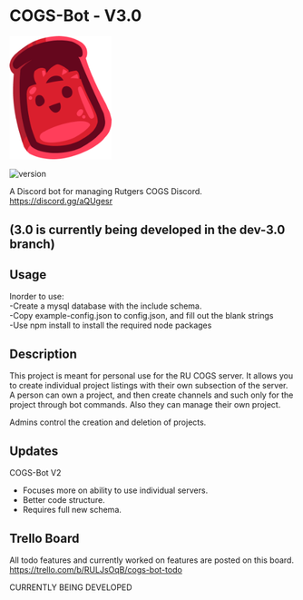 
# COGS-Bot - V3.0
<img src="https://raw.githubusercontent.com/Sorrer/COGS-Bot/main/bot-icon.png" width="180" />


![version](https://img.shields.io/github/package-json/v/Sorrer/COGS-Bot) 

A Discord bot for managing Rutgers COGS Discord. https://discord.gg/aQUgesr


## (3.0 is currently being developed in the dev-3.0 branch)

## Usage

Inorder to use:  
  -Create a mysql database with the include schema.  
  -Copy example-config.json to config.json, and fill out the blank strings  
  -Use npm install to install the required node packages  

## Description

This project is meant for personal use for the RU COGS server.
It allows you to create individual project listings with their own subsection of the server. A person can own a project, and then create channels and such only for the project through bot commands. Also they can manage their own project.

Admins control the creation and deletion of projects.

## Updates

COGS-Bot V2
- Focuses more on ability to use individual servers.
- Better code structure.
- Requires full new schema.

## Trello Board

All todo features and currently worked on features are posted on this board. https://trello.com/b/RULJsOqB/cogs-bot-todo

CURRENTLY BEING DEVELOPED

